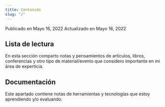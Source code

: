 ```yaml
---
title: Contenido
slug: "/"
---
```


Publicado en Mayo 16, 2022 Actualizado en Mayo 16, 2022

## Lista de lectura

En esta sección comparto notas y pensamientos de artículos, libros, conferencias y otro tipo de material/evento que considero importante en mi área de experticia.

## Documentación

Este apartado contiene notas de herramientas y tecnologías que estoy aprendiendo y/o evaluando.

